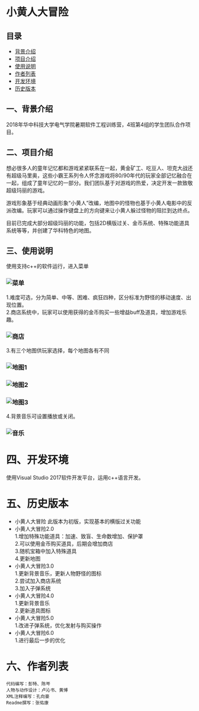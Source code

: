 # **小黄人大冒险**  
## 目录  
* [背景介绍](#背景介绍)  
* [项目介绍](#项目介绍)  
* [使用说明](#使用说明)  
* [作者列表](#作者列表)
* [开发环境](#开发环境)
* [历史版本](#历史版本)

## 一、背景介绍  
2018年华中科技大学电气学院暑期软件工程训练营，4班第4组的学生团队合作项目。

## 二、项目介绍  
想必很多人的童年记忆都和游戏紧紧联系在一起，黄金矿工、吃豆人、坦克大战还有超级马里奥，这些小霸王系列令人怀念游戏将80/90年代的玩家全部记忆融合在一起，组成了童年记忆的一部分。我们团队基于对游戏的热爱，决定开发一款致敬超级玛丽的游戏。  

游戏形象基于经典动画形象“小黄人”改编，地图中的怪物也基于小黄人电影中的反派改编。玩家可以通过操作键盘上的方向键来让小黄人躲过怪物的阻拦到达终点。  

目前已完成大部分超级玛丽的功能，包括2D横版过关、金币系统、特殊功能道具系统等等，并创建了华科特色的地图。  
## 三、使用说明  
使用支持c++的软件运行，进入菜单
### ![菜单](菜单.png)  
1.难度可选，分为简单、中等、困难、疯狂四种，区分标准为野怪的移动速度、出现位置。  
2.商店系统中，玩家可以使用获得的金币购买一些增益buff及道具，增加游戏乐趣。
### ![商店](商店.png)  
3.有三个地图供玩家选择，每个地图各有不同
### ![地图1](蓝天翱翔.png)
### ![地图2](蔚海畅游.png)
### ![地图3](地窟探险.png)  
4.背景音乐可设置播放或关闭。
### ![音乐](音乐设置.png)   
# 四、开发环境
使用Visual Studio 2017软件开发平台，运用c++语言开发。
# 五、历史版本  
* 小黄人大冒险
此版本为初版，实现基本的横版过关功能
* 小黄人大冒险2.0  
1.增加特殊功能道具：加速、致盲、生命数增加、保护罩  
2.可以使用金币购买道具，后期会增加商店  
3.随机宝箱中加入特殊道具  
4.更新地图  
* 小黄人大冒险3.0  
1.更新背景音乐，更新人物野怪的图标  
2.尝试加入商店系统  
3.加入子弹系统  
* 小黄人大冒险4.0  
1.更新背景音乐  
2.更新道具图标
* 小黄人大冒险5.0  
1.改进子弹系统，优化发射与购买操作  
* 小黄人大冒险6.0  
1.进行最后一步的优化
# 六、作者列表
    代码编写：彭特、陈岑
    人物与动作设计：卢沁书、黄博
    XML注释编写：孔向豪
    Readme撰写：张佑康 